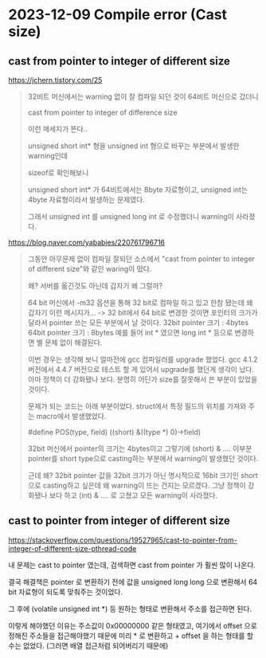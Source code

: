 # 2023-12-09 Compile error (Cast size)

## cast from pointer to integer of different size

https://jchern.tistory.com/25

> 32비트 머신에서는 warning 없이 잘 컴파일 되던 것이 64비트 머신으로 갔더니
>
> cast from pointer to integer of difference size
>
> 이런 메세지가 뜬다..
>
> unsigned short int* 형을 unsigned int 형으로 바꾸는 부분에서 발생한 warning인데
>
> sizeof로 확인해보니
>
> unsigned short int* 가 64비트에서는 8byte 자료형이고, unsigned int는 4byte 자료형이라서 발생하는 문제였다.
>
> 그래서 unsigned int 를 unsigned long int 로 수정했더니 warning이 사라졌다.

https://blog.naver.com/yababies/220761796716

> 그동안 아무문제 없이 컴파일 잘되던 소스에서 "cast from pointer to integer of different size"와 같인 waring이 떴다.
>
> 왜?
> 서버를 옮긴것도 아닌데 갑자기 왜 그럴까?
>
> 64 bit 머신에서 -m32 옵션을 통해 32 bit로 컴파일 하고 있고 한참 됐는데 왜 갑자기 이런 메시지가...
> -> 32 bit에서 64 bit로 변경한 것이면 포인터의 크가가 달라서 pointer 쓰는 모든 부분에서 날 것이다.
>   32bit pointer 크기 : 4bytes
>   64bit pointer 크기 : 8bytes
>   예를 들어 int * 였으면 long int * 등으로 변경하면 별 문제 없이 해결된다.
>
> 이번 경우는 생각해 보니 얼마전에 gcc 컴파일러를 upgrade 했었다.
> gcc 4.1.2 버전에서 4.4.7 버전으로 테스트 할 게 있어서 upgrade를 했던게 생각이 났다.
> 아마 정책이 더 강화됐나 보다.
> 분명히 어딘가 size를 잘못해서 쓴 부분이 있었을 것이다.
>
> 문제가 되는 코드는 아래 부분이었다.
> struct에서 특정 필드의 위치를 가져와 주는 macro에서 발생했었다.
>
> \#define  POS(type, field)  ((short) &((type *) 0)->field)
>
> 32bit 머신에서 pointer의 크기는 4bytes이고 그렇기에 (short) & .... 이부분 pointer를 short type으로 casting하는 부분에서 warning이 발생했던 것이다.
>
> 근데 왜?
> 32bit pointer 값을 32bit 크기가 아닌 명시적으로 16bit 크기인 short으로 casting하고 싶은데 왜 warning이 뜨는 건지는 모르겠다.
> 그냥 정책이 강화됐나 보다 하고 (int) & .... 로 고쳤고 모든 warning이 사라졌다.



## cast to pointer from integer of different size

https://stackoverflow.com/questions/19527965/cast-to-pointer-from-integer-of-different-size-pthread-code



내 문제는 cast to pointer 였는데, 검색하면 cast from pointer 가 훨씬 많이 나온다.

결국 해결책은 pointer 로 변환하기 전에 값을 unsigned long long 으로 변환해서 64 bit 자료형이 되도록 맞춰주는 것이었다.

그 후에 (volatile unsigned int *) 등 원하는 형태로 변환해서 주소를 접근하면 된다.

이렇게 해야했던 이유는 주소값이 0x00000000 같은 형태였고, 여기에서 offset 으로 정해진 주소들을 접근해야했기 때문에 미리 * 로 변환하고 + offset 을 하는 형태를 할 수는 없었다. (그러면 배열 접근처럼 되어버리기 때문에)